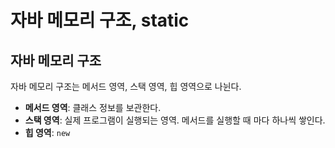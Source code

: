자바 메모리 구조, static
==
## 자바 메모리 구조
자바 메모리 구조는 메서드 영역, 스택 영역, 힙 영역으로 나뉜다.
- **메서드 영역**: 클래스 정보를 보관한다. 
- **스택 영역**: 실제 프로그램이 실행되는 영역. 메서드를 실행할 때 마다 하나씩 쌓인다.
- **힙 영역**: `new`
